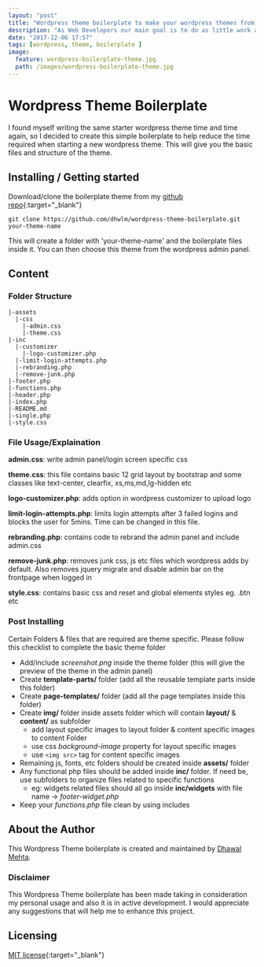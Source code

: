 ```yaml
---
layout: "post"
title: "Wordpress theme boilerplate to make your wordpress themes from scratch"
description: "As Web Developers our main goal is to do as little work as possible. "
date: "2017-12-06 17:57"
tags: [wordpress, theme, boilerplate ]
image:
  feature: wordpress-boilerplate-theme.jpg
  path: /images/wordpress-boilerplate-theme.jpg
---
```


# Wordpress Theme Boilerplate

I found myself writing the same starter wordpress theme time and time again, so I decided to create this simple boilerplate to help reduce the time required when starting a new wordpress theme. This will give you the basic files and structure of the theme.

## Installing / Getting started

Download/clone the boilerplate theme from my [github repo](https://github.com/dhwlm/wordpress-theme-boilerplate){:target="_blank"}

```shell
git clone https://github.com/dhwlm/wordpress-theme-boilerplate.git your-theme-name
```

This will create a folder with 'your-theme-name' and the boilerplate files inside it. You can then choose this theme from the wordpress admin panel.

## Content

### Folder Structure

```shell
|-assets
  |-css
    |-admin.css
    |-theme.css
|-inc
  |-customizer
    |-logo-customizer.php
  |-limit-login-attempts.php
  |-rebranding.php
  |-remove-junk.php
|-footer.php
|-functions.php
|-header.php
|-index.php
|-README.md
|-single.php
|-style.css
```

### File Usage/Explaination

**admin.css**: write admin panel/login screen specific css

**theme.css**: this file contains basic 12 grid layout by bootstrap and some classes like text-center, clearfix, xs,ms,md,lg-hidden etc

**logo-customizer.php**: adds option in wordpress customizer to upload logo

**limit-login-attempts.php**: limits login attempts after 3 failed logins and blocks the user for 5mins. Time can be changed in this file.

**rebranding.php**: contains code to rebrand the admin panel and include admin.css

**remove-junk.php**: removes junk css, js etc files which wordpress adds by default. Also removes jquery migrate and disable admin bar on the frontpage when logged in

**style.css**: contains basic css and reset and global elements styles eg. .btn etc


### Post Installing

Certain Folders & files that are required are theme specific.
Please follow this checklist to complete the basic theme folder

  * Add/include *screenshot.png* inside the theme folder (this will give the preview of the theme in the admin panel)
  * Create **template-parts/** folder (add all the reusable template parts inside this folder)
  * Create **page-templates/** folder (add all the page templates inside this folder)
  * Create **img/** folder inside assets folder which will contain **layout/** & **content/** as subfolder
    - add layout specific images to layout folder & content specific images to content Folder
    - use css *background-image* property for layout specific images
    - use `<img src>` tag for content specific images
  * Remaining js, fonts, etc folders should be created inside **assets/** folder
  * Any functional php files should be added inside **inc/** folder. If need be, use subfolders to organize files related to specific functions
    - eg: widgets related files should all go inside **inc/widgets** with file name -> *footer-widget.php*
  * Keep your *functions.php* file clean by using includes


## About the Author

This Wordpress Theme boilerplate is created and maintained by [Dhawal Mehta](http://dhawalmehta.com).

### Disclaimer

This Wordpress Theme boilerplate has been made taking in consideration my personal usage and also it is in active development. I would appreciate any suggestions that will help me to enhance this project.

## Licensing

[MIT license](https://dhawal.mit-license.org/){:target="_blank"}
